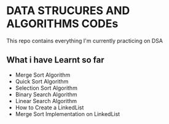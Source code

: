 # DATA STRUCURES AND ALGORITHMS CODEs
This repo contains everything I'm currently practicing on DSA

## What i have Learnt so far
- Merge Sort Algorithm
- Quick Sort Algorithm
- Selection Sort Algorithm
- Binary Search Algorithm
- Linear Search Algorithm
- How to Create a LinkedList
- Merge Sort Implementation on LinkedList
